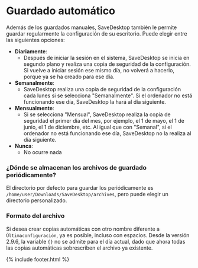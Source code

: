 # Guardado automático
Además de los guardados manuales, SaveDesktop también le permite guardar regularmente la configuración de su escritorio. Puede elegir entre las siguientes opciones:
- **Diariamente**: 
  - Después de iniciar la sesión en el sistema, SaveDesktop se inicia en segundo plano y realiza una copia de seguridad de la configuración. Si vuelve a iniciar sesión ese mismo día, no volverá a hacerlo, porque ya se ha creado para ese día.
- **Semanalmente**:
  - SaveDesktop realiza una copia de seguridad de la configuración cada lunes si se selecciona "Semanalmente". Si el ordenador no está funcionando ese día, SaveDesktop la hará al día siguiente.
- **Mensualmente**:
  - Si se selecciona "Mensual", SaveDesktop realiza la copia de seguridad el primer día del mes, por ejemplo, el 1 de mayo, el 1 de junio, el 1 de diciembre, etc. Al igual que con "Semanal", si el ordenador no está funcionando ese día, SaveDesktop no la realiza al día siguiente.
- **Nunca**:
  - No ocurre nada

### ¿Dónde se almacenan los archivos de guardado periódicamente?
El directorio por defecto para guardar los periódicamente es `/home/user/Downloads/SaveDesktop/archives`, pero puede elegir un directorio personalizado.

### Formato del archivo
Si desea crear copias automáticas con otro nombre diferente a `Últimaconfiguración`, ya es posible, incluso con espacios. Desde la versión 2.9.6, la variable `{}` no se admite para el día actual, dado que ahora todas las copias automáticas sobrescriben el archivo ya existente.



{% include footer.html %}
